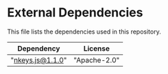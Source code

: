 # External Dependencies

This file lists the dependencies used in this repository.

| Dependency       | License      |
| ---------------- | ------------ |
| "nkeys.js@1.1.0" | "Apache-2.0" |
